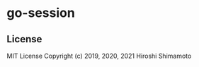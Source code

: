 go-session
===================

License
-------
MIT License Copyright (c) 2019, 2020, 2021 Hiroshi Shimamoto
